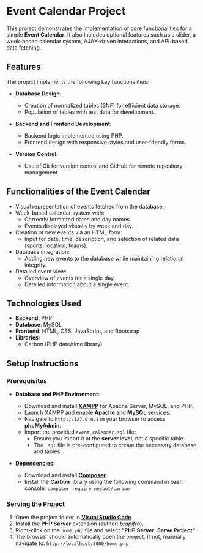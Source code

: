 # Event Calendar Project

This project demonstrates the implementation of core functionalities for a simple **Event Calendar**. It also includes optional features such as a slider, a week-based calendar system, AJAX-driven interactions, and API-based data fetching.


## Features

The project implements the following key functionalities:

-   **Database Design**:
    
    -   Creation of normalized tables (3NF) for efficient data storage.
    -   Population of tables with test data for development.
-   **Backend and Frontend Development**:
    
    -   Backend logic implemented using PHP.
    -   Frontend design with responsive styles and user-friendly forms.
-   **Version Control**:
    
    -   Use of Git for version control and GitHub for remote repository management.

## Functionalities of the Event Calendar

-   Visual representation of events fetched from the database.
-   Week-based calendar system with:
    -   Correctly formatted dates and day names.
    -   Events displayed visually by week and day.
-   Creation of new events via an HTML form:
    -   Input for date, time, description, and selection of related data (sports, location, teams).
-   Database integration:
    -   Adding new events to the database while maintaining relational integrity.
-   Detailed event view:
    -   Overview of events for a single day.
    -   Detailed information about a single event.

## Technologies Used
-   **Backend**: PHP
-   **Database**: MySQL
-   **Frontend**: HTML, CSS, JavaScript, and Bootstrap
-   **Libraries**:
    -   Carbon (PHP date/time library)

## Setup Instructions

### Prerequisites

-   **Database and PHP Environment**:
    
    -   Download and install **[XAMPP](https://www.apachefriends.org/)** for Apache Server, MySQL, and PHP.
    -   Launch XAMPP and enable **Apache** and **MySQL** services.
    -   Navigate to `http://127.0.0.1` in your browser to access **phpMyAdmin**.
    -   Import the provided `event_calendar.sql` file:
        -  Ensure you import it at the **server level**, not a specific table.
        -   The `.sql` file is pre-configured to create the necessary database and tables.

-	**Dependencies**:

	-   Download and install **[Composer](https://getcomposer.org/)**.
	-   Install the **Carbon** library using the following command in bash console:
	    `composer require nesbot/carbon` 



### Serving the Project

1.  Open the project folder in **[Visual Studio Code](https://code.visualstudio.com/)**.
2.  Install the **PHP Server** extension (author: _brapifra_).
3.  Right-click on the `home.php` file and select **"PHP Server: Serve Project"**.
4.  The browser should automatically open the project. If not, manually navigate to:
    `http://localhost:3000/home.php`

